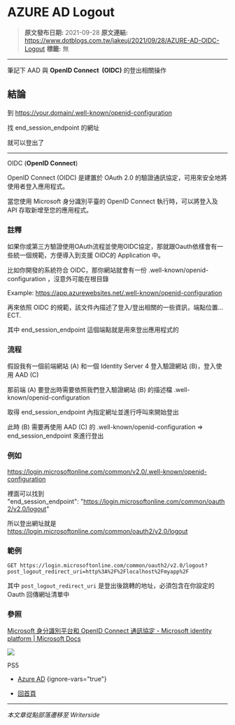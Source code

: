 # AZURE AD Logout

> **原文發布日期:** 2021-09-28
> **原文連結:** https://www.dotblogs.com.tw/jakeuj/2021/09/28/AZURE-AD-OIDC-Logout
> **標籤:** 無

---

筆記下 AAD 與 **OpenID Connect  (OIDC)** 的登出相關操作

## 結論

到 <https://your.domain/.well-known/openid-configuration>

找 end\_session\_endpoint 的網址

就可以登出了

---

OIDC (**OpenID Connect**)

OpenID Connect (OIDC) 是建置於 OAuth 2.0 的驗證通訊協定，可用來安全地將使用者登入應用程式。

當您使用 Microsoft 身分識別平臺的 OpenID Connect 執行時，可以將登入及 API 存取新增至您的應用程式。

### 註釋

如果你或第三方驗證使用OAuth流程並使用OIDC協定，那就跟Oauth依樣會有一些統一個規範，方便導入到支援 OIDC的 Application 中。

比如你開發的系統符合 OIDC，那你網站就會有一份 .well-known/openid-configuration ，沒意外可能在根目錄

Example: <https://app.azurewebsites.net/.well-known/openid-configuration>

再來依照 OIDC 的規範，該文件內描述了登入/登出相關的一些資訊，端點位置…ECT.

其中 end\_session\_endpoint 這個端點就是用來登出應用程式的

### 流程

假設我有一個前端網站 (A) 和一個 Identity Server 4 登入驗證網站 (B)，登入使用 AAD (C)

那前端 (A) 要登出時需要依照我們登入驗證網站 (B) 的描述檔 .well-known/openid-configuration

取得 end\_session\_endpoint 內指定網址並進行呼叫來開始登出

此時 (B) 需要再使用 AAD (C) 的 .well-known/openid-configuration => end\_session\_endpoint 來進行登出

### 例如

<https://login.microsoftonline.com/common/v2.0/.well-known/openid-configuration>

裡面可以找到 "end\_session\_endpoint": "<https://login.microsoftonline.com/common/oauth2/v2.0/logout>"

所以登出網址就是 <https://login.microsoftonline.com/common/oauth2/v2.0/logout>

### 範例

```
GET https://login.microsoftonline.com/common/oauth2/v2.0/logout?post_logout_redirect_uri=http%3A%2F%2Flocalhost%2Fmyapp%2F
```

其中 `post_logout_redirect_uri` 是登出後跳轉的地址，必須包含在你設定的 Oauth 回傳網址清單中

### 參照

[Microsoft 身分識別平台和 OpenID Connect 通訊協定 - Microsoft identity platform | Microsoft Docs](https://docs.microsoft.com/zh-tw/azure/active-directory/develop/v2-protocols-oidc#send-a-sign-out-request)

![](https://card.psnprofiles.com/1/jakeuj.png)

PS5

* [Azure AD](/jakeuj/Tags?qq=Azure%20AD)
{ignore-vars="true"}

* [回首頁](/jakeuj)

---

*本文章從點部落遷移至 Writerside*
